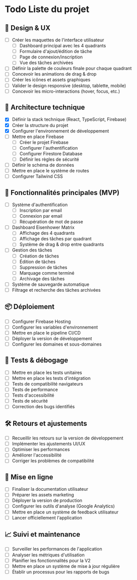 # Todo Liste du projet

## 🎨 Design & UX
- [ ] Créer les maquettes de l'interface utilisateur
  - [ ] Dashboard principal avec les 4 quadrants
  - [ ] Formulaire d'ajout/édition de tâche
  - [ ] Page de connexion/inscription
  - [ ] Vue des tâches archivées
- [ ] Définir la palette de couleurs finale pour chaque quadrant
- [ ] Concevoir les animations de drag & drop
- [ ] Créer les icônes et assets graphiques
- [ ] Valider le design responsive (desktop, tablette, mobile)
- [ ] Concevoir les micro-interactions (hover, focus, etc.)

## 🧱 Architecture technique
- [x] Définir la stack technique (React, TypeScript, Firebase)
- [x] Créer la structure du projet
- [x] Configurer l'environnement de développement
- [ ] Mettre en place Firebase
  - [ ] Créer le projet Firebase
  - [ ] Configurer l'authentification
  - [ ] Configurer Firestore Database
  - [ ] Définir les règles de sécurité
- [ ] Définir le schéma de données
- [ ] Mettre en place le système de routes
- [ ] Configurer Tailwind CSS

## 🔄 Fonctionnalités principales (MVP)
- [ ] Système d'authentification
  - [ ] Inscription par email
  - [ ] Connexion par email
  - [ ] Récupération de mot de passe
- [ ] Dashboard Eisenhower Matrix
  - [ ] Affichage des 4 quadrants
  - [ ] Affichage des tâches par quadrant
  - [ ] Système de drag & drop entre quadrants
- [ ] Gestion des tâches
  - [ ] Création de tâches
  - [ ] Édition de tâches
  - [ ] Suppression de tâches
  - [ ] Marquage comme terminé
  - [ ] Archivage des tâches
- [ ] Système de sauvegarde automatique
- [ ] Filtrage et recherche des tâches archivées

## 📦 Déploiement
- [ ] Configurer Firebase Hosting
- [ ] Configurer les variables d'environnement
- [ ] Mettre en place le pipeline CI/CD
- [ ] Déployer la version de développement
- [ ] Configurer les domaines et sous-domaines

## 🧪 Tests & débogage
- [ ] Mettre en place les tests unitaires
- [ ] Mettre en place les tests d'intégration
- [ ] Tests de compatibilité navigateurs
- [ ] Tests de performance
- [ ] Tests d'accessibilité
- [ ] Tests de sécurité
- [ ] Correction des bugs identifiés

## 🛠️ Retours et ajustements
- [ ] Recueillir les retours sur la version de développement
- [ ] Implémenter les ajustements UI/UX
- [ ] Optimiser les performances
- [ ] Améliorer l'accessibilité
- [ ] Corriger les problèmes de compatibilité

## 🚀 Mise en ligne
- [ ] Finaliser la documentation utilisateur
- [ ] Préparer les assets marketing
- [ ] Déployer la version de production
- [ ] Configurer les outils d'analyse (Google Analytics)
- [ ] Mettre en place un système de feedback utilisateur
- [ ] Lancer officiellement l'application

## 📈 Suivi et maintenance
- [ ] Surveiller les performances de l'application
- [ ] Analyser les métriques d'utilisation
- [ ] Planifier les fonctionnalités pour la V2
- [ ] Mettre en place un système de mise à jour régulière
- [ ] Établir un processus pour les rapports de bugs
